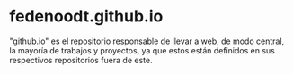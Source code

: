 # fedenoodt.github.io

"github.io" es el repositorio responsable de llevar a web, de modo central, la mayoría de trabajos y proyectos, 
ya que estos están definidos en sus respectivos repositorios fuera de este.
